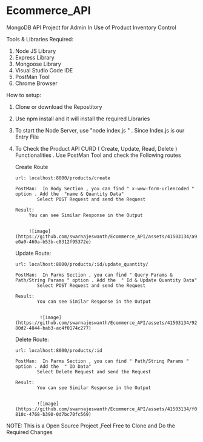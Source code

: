# Ecommerce_API
MongoDB API Project for Admin In Use of  Product Inventory Control 

Tools & Libraries Required:
  1. Node JS Library
  2. Express Library
  3. Mongoose Library
  4. Visual Studio Code IDE
  5. PostMan Tool
  6. Chrome Browser
  

How to setup:
  1. Clone or download the Repostitory
  2. Use npm install and it will install the required Libraries
  3. To start the Node Server, use  "node index.js " . Since Index.js is our Entry File
  4. To Check the Product API CURD ( Create, Update, Read, Delete ) Functionalities . Use PostMan Tool and check the Following routes

     Create Route
     
     
         url: localhost:8000/products/create

         PostMan:  In Body Section , you can find " x-www-form-urlencoded " option . Add the  "name & Quantity Data"
                 Select POST Request and send the Request

         Result:
              You can see Similar Response in the Output

     
              ![image](https://github.com/swarnajeswanth/Ecommerce_API/assets/41503134/a9cd7666-e0a0-460a-b53b-c8312f95372e)



     Update Route:
     
     
         url: localhost:8000/products/:id/update_quantity/

         PostMan:  In Parms Section , you can find " Query Params & Path/String Params " option . Add the  " Id & Update Quantity Data"
                 Select POST Request and send the Request

         Result:
                 You can see Similar Response in the Output


                  ![image](https://github.com/swarnajeswanth/Ecommerce_API/assets/41503134/923aae71-80d2-4844-bab3-ac4f0174c277)




     Delete Route:

     
         url: localhost:8000/products/:id

         PostMan:  In Parms Section , you can find " Path/String Params " option . Add the  " ID Data"
                 Select Delete Request and send the Request

         Result:
                 You can see Similar Response in the Output


                 ![image](https://github.com/swarnajeswanth/Ecommerce_API/assets/41503134/f055a63f-810c-4768-b390-0d7bc70fc569)



NOTE:
This is a Open Source Project ,Feel Free to Clone and Do the Required Changes
